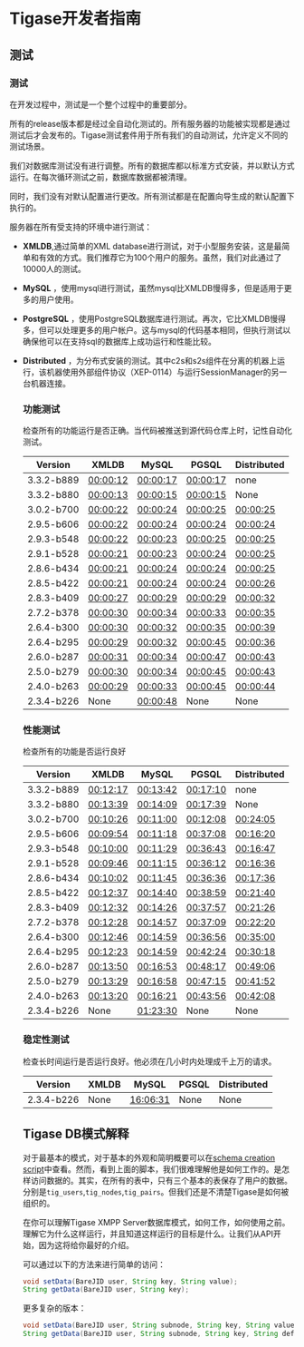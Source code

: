 # Tigase开发者指南

## 测试

### 测试

在开发过程中，测试是一个整个过程中的重要部分。

所有的release版本都是经过全自动化测试的。所有服务器的功能被实现都是通过测试后才会发布的。Tigase测试套件用于所有我们的自动测试，允许定义不同的测试场景。

我们对数据库测试没有进行调整。所有的数据库都以标准方式安装，并以默认方式运行。在每次循环测试之前，数据库数据都被清理。

同时，我们没有对默认配置进行更改。所有测试都是在配置向导生成的默认配置下执行的。

服务器在所有受支持的环境中进行测试：

- **XMLDB**,通过简单的XML database进行测试，对于小型服务安装，这是最简单和有效的方式。我们推荐它为100个用户的服务。虽然，我们对此通过了10000人的测试。

- **MySQL** ，使用mysql进行测试，虽然mysql比XMLDB慢得多，但是适用于更多的用户使用。

- **PostgreSQL** ，使用PostgreSQL数据库进行测试。再次，它比XMLDB慢得多，但可以处理更多的用户帐户。这与mysql的代码基本相同，但执行测试以确保他可以在支持sql的数据库上成功运行和性能比较。

- **Distributed** ，为分布式安装的测试。其中c2s和s2s组件在分离的机器上运行，该机器使用外部组件协议（XEP-0114）与运行SessionManager的另一台机器连接。

  ### 功能测试

  检查所有的功能运行是否正确。当代码被推送到源代码仓库上时，记性自动化测试。

  | Version    | XMLDB                                    | MySQL                                    | PGSQL                                    | Distributed                              |
  | ---------- | ---------------------------------------- | ---------------------------------------- | ---------------------------------------- | ---------------------------------------- |
  | 3.3.2-b889 | [00:00:12](http://docs.tigase.org/tigase-server/7.0.1/Development_Guide/html/tests/3.3.2-b889/func/xmldb/functional-tests.html) | [00:00:17](http://docs.tigase.org/tigase-server/7.0.1/Development_Guide/html/tests/3.3.2-b889/func/mysql/functional-tests.html) | [00:00:17](http://docs.tigase.org/tigase-server/7.0.1/Development_Guide/html/tests/3.3.2-b889/func/pgsql/functional-tests.html) | none                                     |
  | 3.3.2-b880 | [00:00:13](http://docs.tigase.org/tigase-server/7.0.1/Development_Guide/html/tests/3.3.2-b880/func/xmldb/functional-tests.html) | [00:00:15](http://docs.tigase.org/tigase-server/7.0.1/Development_Guide/html/tests/3.3.2-b880/func/mysql/functional-tests.html) | [00:00:15](http://docs.tigase.org/tigase-server/7.0.1/Development_Guide/html/tests/3.3.2-b880/func/pgsql/functional-tests.html) | None                                     |
  | 3.0.2-b700 | [00:00:22](http://docs.tigase.org/tigase-server/7.0.1/Development_Guide/html/tests/3.0.2-b700/func/xmldb/functional-tests.html) | [00:00:24](http://docs.tigase.org/tigase-server/7.0.1/Development_Guide/html/tests/3.0.2-b700/func/mysql/functional-tests.html) | [00:00:25](http://docs.tigase.org/tigase-server/7.0.1/Development_Guide/html/tests/3.0.2-b700/func/pgsql/functional-tests.html) | [00:00:25](http://docs.tigase.org/tigase-server/7.0.1/Development_Guide/html/tests/3.0.2-b700/func/sm-mysql/functional-tests.html) |
  | 2.9.5-b606 | [00:00:22](http://docs.tigase.org/tigase-server/7.0.1/Development_Guide/html/tests/2.9.5-b606/func/xmldb/functional-tests.html) | [00:00:24](http://docs.tigase.org/tigase-server/7.0.1/Development_Guide/html/tests/2.9.5-b606/func/mysql/functional-tests.html) | [00:00:24](http://docs.tigase.org/tigase-server/7.0.1/Development_Guide/html/tests/2.9.5-b606/func/pgsql/functional-tests.html) | [00:00:24](http://docs.tigase.org/tigase-server/7.0.1/Development_Guide/html/tests/2.9.5-b606/func/sm-mysql/functional-tests.html) |
  | 2.9.3-b548 | [00:00:22](http://docs.tigase.org/tigase-server/7.0.1/Development_Guide/html/tests/2.9.3-b548/func/xmldb/functional-tests.html) | [00:00:23](http://docs.tigase.org/tigase-server/7.0.1/Development_Guide/html/tests/2.9.3-b548/func/mysql/functional-tests.html) | [00:00:25](http://docs.tigase.org/tigase-server/7.0.1/Development_Guide/html/tests/2.9.3-b548/func/pgsql/functional-tests.html) | [00:00:25](http://docs.tigase.org/tigase-server/7.0.1/Development_Guide/html/tests/2.9.3-b548/func/sm-mysql/functional-tests.html) |
  | 2.9.1-b528 | [00:00:21](http://docs.tigase.org/tigase-server/7.0.1/Development_Guide/html/tests/2.9.1-b528/func/xmldb/functional-tests.html) | [00:00:23](http://docs.tigase.org/tigase-server/7.0.1/Development_Guide/html/tests/2.9.1-b528/func/mysql/functional-tests.html) | [00:00:24](http://docs.tigase.org/tigase-server/7.0.1/Development_Guide/html/tests/2.9.1-b528/func/pgsql/functional-tests.html) | [00:00:25](http://docs.tigase.org/tigase-server/7.0.1/Development_Guide/html/tests/2.9.1-b528/func/sm-mysql/functional-tests.html) |
  | 2.8.6-b434 | [00:00:21](http://docs.tigase.org/tigase-server/7.0.1/Development_Guide/html/tests/2.8.6-b434/func/xmldb/functional-tests.html) | [00:00:24](http://docs.tigase.org/tigase-server/7.0.1/Development_Guide/html/tests/2.8.6-b434/func/mysql/functional-tests.html) | [00:00:24](http://docs.tigase.org/tigase-server/7.0.1/Development_Guide/html/tests/2.8.6-b434/func/pgsql/functional-tests.html) | [00:00:25](http://docs.tigase.org/tigase-server/7.0.1/Development_Guide/html/tests/2.8.6-b434/func/sm-mysql/functional-tests.html) |
  | 2.8.5-b422 | [00:00:21](http://docs.tigase.org/tigase-server/7.0.1/Development_Guide/html/tests/2.8.5-b422/func/xmldb/functional-tests.html) | [00:00:24](http://docs.tigase.org/tigase-server/7.0.1/Development_Guide/html/tests/2.8.5-b422/func/mysql/functional-tests.html) | [00:00:24](http://docs.tigase.org/tigase-server/7.0.1/Development_Guide/html/tests/2.8.5-b422/func/pgsql/functional-tests.html) | [00:00:26](http://docs.tigase.org/tigase-server/7.0.1/Development_Guide/html/tests/2.8.5-b422/func/sm-mysql/functional-tests.html) |
  | 2.8.3-b409 | [00:00:27](http://docs.tigase.org/tigase-server/7.0.1/Development_Guide/html/tests/2.8.3-b409/func/xmldb/functional-tests.html) | [00:00:29](http://docs.tigase.org/tigase-server/7.0.1/Development_Guide/html/tests/2.8.3-b409/func/mysql/functional-tests.html) | [00:00:29](http://docs.tigase.org/tigase-server/7.0.1/Development_Guide/html/tests/2.8.3-b409/func/pgsql/functional-tests.html) | [00:00:32](http://docs.tigase.org/tigase-server/7.0.1/Development_Guide/html/tests/2.8.3-b409/func/sm-mysql/functional-tests.html) |
  | 2.7.2-b378 | [00:00:30](http://docs.tigase.org/tigase-server/7.0.1/Development_Guide/html/tests/2.7.2-b378/func/xmldb/functional-tests.html) | [00:00:34](http://docs.tigase.org/tigase-server/7.0.1/Development_Guide/html/tests/2.7.2-b378/func/mysql/functional-tests.html) | [00:00:33](http://docs.tigase.org/tigase-server/7.0.1/Development_Guide/html/tests/2.7.2-b378/func/pgsql/functional-tests.html) | [00:00:35](http://docs.tigase.org/tigase-server/7.0.1/Development_Guide/html/tests/2.7.2-b378/func/sm-mysql/functional-tests.html) |
  | 2.6.4-b300 | [00:00:30](http://docs.tigase.org/tigase-server/7.0.1/Development_Guide/html/tests/2.6.4-b300/func/xmldb/functional-tests.html) | [00:00:32](http://docs.tigase.org/tigase-server/7.0.1/Development_Guide/html/tests/2.6.4-b300/func/mysql/functional-tests.html) | [00:00:35](http://docs.tigase.org/tigase-server/7.0.1/Development_Guide/html/tests/2.6.4-b300/func/pgsql/functional-tests.html) | [00:00:39](http://docs.tigase.org/tigase-server/7.0.1/Development_Guide/html/tests/2.6.4-b300/func/sm-mysql/functional-tests.html) |
  | 2.6.4-b295 | [00:00:29](http://docs.tigase.org/tigase-server/7.0.1/Development_Guide/html/tests/2.6.4-b295/func/xmldb/functional-tests.html) | [00:00:32](http://docs.tigase.org/tigase-server/7.0.1/Development_Guide/html/tests/2.6.4-b295/func/mysql/functional-tests.html) | [00:00:45](http://docs.tigase.org/tigase-server/7.0.1/Development_Guide/html/tests/2.6.4-b295/func/pgsql/functional-tests.html) | [00:00:36](http://docs.tigase.org/tigase-server/7.0.1/Development_Guide/html/tests/2.6.4-b295/func/sm-mysql/functional-tests.html) |
  | 2.6.0-b287 | [00:00:31](http://docs.tigase.org/tigase-server/7.0.1/Development_Guide/html/tests/2.6.0-b287/func/xmldb/functional-tests.html) | [00:00:34](http://docs.tigase.org/tigase-server/7.0.1/Development_Guide/html/tests/2.6.0-b287/func/mysql/functional-tests.html) | [00:00:47](http://docs.tigase.org/tigase-server/7.0.1/Development_Guide/html/tests/2.6.0-b287/func/pgsql/functional-tests.html) | [00:00:43](http://docs.tigase.org/tigase-server/7.0.1/Development_Guide/html/tests/2.6.0-b287/func/sm-mysql/functional-tests.html) |
  | 2.5.0-b279 | [00:00:30](http://docs.tigase.org/tigase-server/7.0.1/Development_Guide/html/tests/2.5.0-b279/func/xmldb/functional-tests.html) | [00:00:34](http://docs.tigase.org/tigase-server/7.0.1/Development_Guide/html/tests/2.5.0-b279/func/mysql/functional-tests.html) | [00:00:45](http://docs.tigase.org/tigase-server/7.0.1/Development_Guide/html/tests/2.5.0-b279/func/pgsql/functional-tests.html) | [00:00:43](http://docs.tigase.org/tigase-server/7.0.1/Development_Guide/html/tests/2.5.0-b279/func/sm-mysql/functional-tests.html) |
  | 2.4.0-b263 | [00:00:29](http://docs.tigase.org/tigase-server/7.0.1/Development_Guide/html/tests/2.4.0-b263/func/xmldb/functional-tests.html) | [00:00:33](http://docs.tigase.org/tigase-server/7.0.1/Development_Guide/html/tests/2.4.0-b263/func/mysql/functional-tests.html) | [00:00:45](http://docs.tigase.org/tigase-server/7.0.1/Development_Guide/html/tests/2.4.0-b263/func/pgsql/functional-tests.html) | [00:00:44](http://docs.tigase.org/tigase-server/7.0.1/Development_Guide/html/tests/2.4.0-b263/func/sm-mysql/functional-tests.html) |
  | 2.3.4-b226 | None                                     | [00:00:48](http://docs.tigase.org/tigase-server/7.0.1/Development_Guide/html/tests/functional-tests.html) | None                                     | None                                     |

  ### 性能测试

  检查所有的功能是否运行良好

  | Version    | XMLDB                                    | MySQL                                    | PGSQL                                    | Distributed                              |
  | ---------- | ---------------------------------------- | ---------------------------------------- | ---------------------------------------- | ---------------------------------------- |
  | 3.3.2-b889 | [00:12:17](http://docs.tigase.org/tigase-server/7.0.1/Development_Guide/html/tests/3.3.2-b889/perf/xmldb/performance-tests.html) | [00:13:42](http://docs.tigase.org/tigase-server/7.0.1/Development_Guide/html/tests/3.3.2-b889/perf/mysql/performance-tests.html) | [00:17:10](http://docs.tigase.org/tigase-server/7.0.1/Development_Guide/html/tests/3.3.2-b889/perf/pgsql/performance-tests.html) | none                                     |
  | 3.3.2-b880 | [00:13:39](http://docs.tigase.org/tigase-server/7.0.1/Development_Guide/html/tests/3.3.2-b880/perf/xmldb/performance-tests.html) | [00:14:09](http://docs.tigase.org/tigase-server/7.0.1/Development_Guide/html/tests/3.3.2-b880/perf/mysql/performance-tests.html) | [00:17:39](http://docs.tigase.org/tigase-server/7.0.1/Development_Guide/html/tests/3.3.2-b880/perf/pgsql/performance-tests.html) | None                                     |
  | 3.0.2-b700 | [00:10:26](http://docs.tigase.org/tigase-server/7.0.1/Development_Guide/html/tests/3.0.2-b700/perf/xmldb/performance-tests.html) | [00:11:00](http://docs.tigase.org/tigase-server/7.0.1/Development_Guide/html/tests/3.0.2-b700/perf/mysql/performance-tests.html) | [00:12:08](http://docs.tigase.org/tigase-server/7.0.1/Development_Guide/html/tests/3.0.2-b700/perf/pgsql/performance-tests.html) | [00:24:05](http://docs.tigase.org/tigase-server/7.0.1/Development_Guide/html/tests/3.0.2-b700/perf/sm-mysql/performance-tests.html) |
  | 2.9.5-b606 | [00:09:54](http://docs.tigase.org/tigase-server/7.0.1/Development_Guide/html/tests/2.9.5-b606/perf/xmldb/performance-tests.html) | [00:11:18](http://docs.tigase.org/tigase-server/7.0.1/Development_Guide/html/tests/2.9.5-b606/perf/mysql/performance-tests.html) | [00:37:08](http://docs.tigase.org/tigase-server/7.0.1/Development_Guide/html/tests/2.9.5-b606/perf/pgsql/performance-tests.html) | [00:16:20](http://docs.tigase.org/tigase-server/7.0.1/Development_Guide/html/tests/2.9.5-b606/perf/sm-mysql/performance-tests.html) |
  | 2.9.3-b548 | [00:10:00](http://docs.tigase.org/tigase-server/7.0.1/Development_Guide/html/tests/2.9.3-b548/perf/xmldb/performance-tests.html) | [00:11:29](http://docs.tigase.org/tigase-server/7.0.1/Development_Guide/html/tests/2.9.3-b548/perf/mysql/performance-tests.html) | [00:36:43](http://docs.tigase.org/tigase-server/7.0.1/Development_Guide/html/tests/2.9.3-b548/perf/pgsql/performance-tests.html) | [00:16:47](http://docs.tigase.org/tigase-server/7.0.1/Development_Guide/html/tests/2.9.3-b548/perf/sm-mysql/performance-tests.html) |
  | 2.9.1-b528 | [00:09:46](http://docs.tigase.org/tigase-server/7.0.1/Development_Guide/html/tests/2.9.1-b528/perf/xmldb/performance-tests.html) | [00:11:15](http://docs.tigase.org/tigase-server/7.0.1/Development_Guide/html/tests/2.9.1-b528/perf/mysql/performance-tests.html) | [00:36:12](http://docs.tigase.org/tigase-server/7.0.1/Development_Guide/html/tests/2.9.1-b528/perf/pgsql/performance-tests.html) | [00:16:36](http://docs.tigase.org/tigase-server/7.0.1/Development_Guide/html/tests/2.9.1-b528/perf/sm-mysql/performance-tests.html) |
  | 2.8.6-b434 | [00:10:02](http://docs.tigase.org/tigase-server/7.0.1/Development_Guide/html/tests/2.8.6-b434/perf/xmldb/performance-tests.html) | [00:11:45](http://docs.tigase.org/tigase-server/7.0.1/Development_Guide/html/tests/2.8.6-b434/perf/mysql/performance-tests.html) | [00:36:36](http://docs.tigase.org/tigase-server/7.0.1/Development_Guide/html/tests/2.8.6-b434/perf/pgsql/performance-tests.html) | [00:17:36](http://docs.tigase.org/tigase-server/7.0.1/Development_Guide/html/tests/2.8.6-b434/perf/sm-mysql/performance-tests.html) |
  | 2.8.5-b422 | [00:12:37](http://docs.tigase.org/tigase-server/7.0.1/Development_Guide/html/tests/2.8.5-b422/perf/xmldb/performance-tests.html) | [00:14:40](http://docs.tigase.org/tigase-server/7.0.1/Development_Guide/html/tests/2.8.5-b422/perf/mysql/performance-tests.html) | [00:38:59](http://docs.tigase.org/tigase-server/7.0.1/Development_Guide/html/tests/2.8.5-b422/perf/pgsql/performance-tests.html) | [00:21:40](http://docs.tigase.org/tigase-server/7.0.1/Development_Guide/html/tests/2.8.5-b422/perf/sm-mysql/performance-tests.html) |
  | 2.8.3-b409 | [00:12:32](http://docs.tigase.org/tigase-server/7.0.1/Development_Guide/html/tests/2.8.3-b409/perf/xmldb/performance-tests.html) | [00:14:26](http://docs.tigase.org/tigase-server/7.0.1/Development_Guide/html/tests/2.8.3-b409/perf/mysql/performance-tests.html) | [00:37:57](http://docs.tigase.org/tigase-server/7.0.1/Development_Guide/html/tests/2.8.3-b409/perf/pgsql/performance-tests.html) | [00:21:26](http://docs.tigase.org/tigase-server/7.0.1/Development_Guide/html/tests/2.8.3-b409/perf/sm-mysql/performance-tests.html) |
  | 2.7.2-b378 | [00:12:28](http://docs.tigase.org/tigase-server/7.0.1/Development_Guide/html/tests/2.7.2-b378/perf/xmldb/performance-tests.html) | [00:14:57](http://docs.tigase.org/tigase-server/7.0.1/Development_Guide/html/tests/2.7.2-b378/perf/mysql/performance-tests.html) | [00:37:09](http://docs.tigase.org/tigase-server/7.0.1/Development_Guide/html/tests/2.7.2-b378/perf/pgsql/performance-tests.html) | [00:22:20](http://docs.tigase.org/tigase-server/7.0.1/Development_Guide/html/tests/2.7.2-b378/perf/sm-mysql/performance-tests.html) |
  | 2.6.4-b300 | [00:12:46](http://docs.tigase.org/tigase-server/7.0.1/Development_Guide/html/tests/2.6.4-b300/perf/xmldb/performance-tests.html) | [00:14:59](http://docs.tigase.org/tigase-server/7.0.1/Development_Guide/html/tests/2.6.4-b300/perf/mysql/performance-tests.html) | [00:36:56](http://docs.tigase.org/tigase-server/7.0.1/Development_Guide/html/tests/2.6.4-b300/perf/pgsql/performance-tests.html) | [00:35:00](http://docs.tigase.org/tigase-server/7.0.1/Development_Guide/html/tests/2.6.4-b300/perf/sm-mysql/performance-tests.html) |
  | 2.6.4-b295 | [00:12:23](http://docs.tigase.org/tigase-server/7.0.1/Development_Guide/html/tests/2.6.4-b295/perf/xmldb/performance-tests.html) | [00:14:59](http://docs.tigase.org/tigase-server/7.0.1/Development_Guide/html/tests/2.6.4-b295/perf/mysql/performance-tests.html) | [00:42:24](http://docs.tigase.org/tigase-server/7.0.1/Development_Guide/html/tests/2.6.4-b295/perf/pgsql/performance-tests.html) | [00:30:18](http://docs.tigase.org/tigase-server/7.0.1/Development_Guide/html/tests/2.6.4-b295/perf/sm-mysql/performance-tests.html) |
  | 2.6.0-b287 | [00:13:50](http://docs.tigase.org/tigase-server/7.0.1/Development_Guide/html/tests/2.6.0-b287/perf/xmldb/performance-tests.html) | [00:16:53](http://docs.tigase.org/tigase-server/7.0.1/Development_Guide/html/tests/2.6.0-b287/perf/mysql/performance-tests.html) | [00:48:17](http://docs.tigase.org/tigase-server/7.0.1/Development_Guide/html/tests/2.6.0-b287/perf/pgsql/performance-tests.html) | [00:49:06](http://docs.tigase.org/tigase-server/7.0.1/Development_Guide/html/tests/2.6.0-b287/perf/sm-mysql/performance-tests.html) |
  | 2.5.0-b279 | [00:13:29](http://docs.tigase.org/tigase-server/7.0.1/Development_Guide/html/tests/2.5.0-b279/perf/xmldb/performance-tests.html) | [00:16:58](http://docs.tigase.org/tigase-server/7.0.1/Development_Guide/html/tests/2.5.0-b279/perf/mysql/performance-tests.html) | [00:47:15](http://docs.tigase.org/tigase-server/7.0.1/Development_Guide/html/tests/2.5.0-b279/perf/pgsql/performance-tests.html) | [00:41:52](http://docs.tigase.org/tigase-server/7.0.1/Development_Guide/html/tests/2.5.0-b279/perf/sm-mysql/performance-tests.html) |
  | 2.4.0-b263 | [00:13:20](http://docs.tigase.org/tigase-server/7.0.1/Development_Guide/html/tests/2.4.0-b263/perf/xmldb/performance-tests.html) | [00:16:21](http://docs.tigase.org/tigase-server/7.0.1/Development_Guide/html/tests/2.4.0-b263/perf/mysql/performance-tests.html) | [00:43:56](http://docs.tigase.org/tigase-server/7.0.1/Development_Guide/html/tests/2.4.0-b263/perf/pgsql/performance-tests.html) | [00:42:08](http://docs.tigase.org/tigase-server/7.0.1/Development_Guide/html/tests/2.4.0-b263/perf/sm-mysql/performance-tests.html) |
  | 2.3.4-b226 | None                                     | [01:23:30](http://docs.tigase.org/tigase-server/7.0.1/Development_Guide/html/tests/performance-tests.html) | None                                     | None                                     |

  ### 稳定性测试

  检查长时间运行是否运行良好。他必须在几小时内处理成千上万的请求。

  | Version    | XMLDB | MySQL                                    | PGSQL | Distributed |
  | ---------- | ----- | ---------------------------------------- | ----- | ----------- |
  | 2.3.4-b226 | None  | [16:06:31](http://docs.tigase.org/tigase-server/7.0.1/Development_Guide/html/tests/stability-tests.html) | None  | None        |

  ## Tigase DB模式解释

  对于最基本的模式，对于基本的外观和简明概要可以在[schema creation script](https://projects.tigase.org/projects/tigase-server/repository/revisions/master/entry/database/mysql-schema-4-schema.sql)中查看。然而，看到上面的脚本，我们很难理解他是如何工作的。是怎样访问数据的。其实，在所有的表中，只有三个基本的表保存了用户的数据。分别是`tig_users`,`tig_nodes`,`tig_pairs`。但我们还是不清楚Tigase是如何被组织的。

  在你可以理解Tigase XMPP Server数据库模式，如何工作，如何使用之前。理解它为什么这样运行，并且知道这样运行的目标是什么。让我们从API开始，因为这将给你最好的介绍。

  可以通过以下的方法来进行简单的访问：

  ```java
  void setData(BareJID user, String key, String value);
  String getData(BareJID user, String key);
  ```

  更多复杂的版本：

  ```java
  void setData(BareJID user, String subnode, String key, String value);
  String getData(BareJID user, String subnode, String key, String def);
  ```


